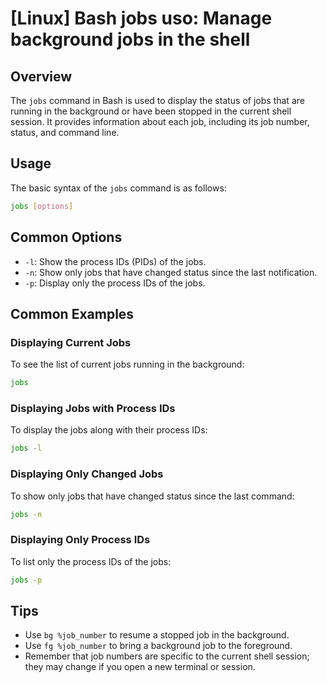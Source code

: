 # [Linux] Bash jobs uso: Manage background jobs in the shell

## Overview
The `jobs` command in Bash is used to display the status of jobs that are running in the background or have been stopped in the current shell session. It provides information about each job, including its job number, status, and command line.

## Usage
The basic syntax of the `jobs` command is as follows:

```bash
jobs [options]
```

## Common Options
- `-l`: Show the process IDs (PIDs) of the jobs.
- `-n`: Show only jobs that have changed status since the last notification.
- `-p`: Display only the process IDs of the jobs.

## Common Examples

### Displaying Current Jobs
To see the list of current jobs running in the background:

```bash
jobs
```

### Displaying Jobs with Process IDs
To display the jobs along with their process IDs:

```bash
jobs -l
```

### Displaying Only Changed Jobs
To show only jobs that have changed status since the last command:

```bash
jobs -n
```

### Displaying Only Process IDs
To list only the process IDs of the jobs:

```bash
jobs -p
```

## Tips
- Use `bg %job_number` to resume a stopped job in the background.
- Use `fg %job_number` to bring a background job to the foreground.
- Remember that job numbers are specific to the current shell session; they may change if you open a new terminal or session.